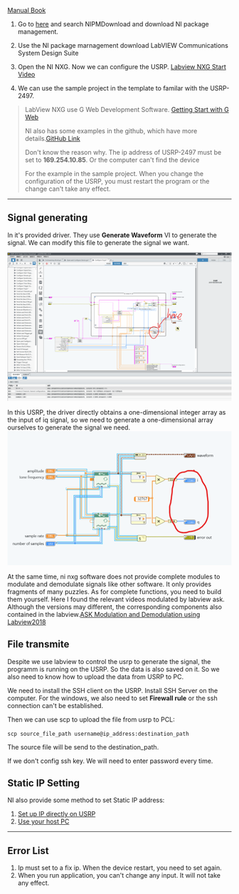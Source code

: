 [Manual Book](https://www.ni.com/docs/en-US/bundle/usrp-2974-getting-started/page/overview.html#)

1. Go to [here](ni.com/info) and search NIPMDownload and download NI package management.
  
2. Use the NI package marnagement download LabVIEW Communications System Design Suite
  
3. Open the NI NXG. Now we can configure the USRP. [Labview NXG Start Video](https://www.youtube.com/watch?v=9lY_wgf4w40)

4. We can use the sample project in the template to familar with the USRP-2497.

> LabView NXG use G Web Development Software. [Getting Start with G Web](https://www.ni.com/docs/zh-CN/bundle/getting-started-with-labview-nxg/page/gslv.html)
>
> NI also has some examples in the github, which have more details.[GitHub Link](https://github.com/ni/webvi-examples)
>
> Don't know the reason why. The ip address of USRP-2497 must be set to **169.254.10.85**. Or the computer can't find the device
>
>For the example in the sample project. When you change the configuration of the USRP, you must restart the program or the change can't take any effect.

---

## Signal generating
In it's provided driver. They use **Generate Waveform** VI to generate the signal. We can modify this file to generate the signal we want.
 
 ![图片alt](./image/LabView/Conifgure_TX-Generate_Waveform.png "图片title")

In this USRP, the driver directly obtains a one-dimensional integer array as the input of iq signal, so we need to generate a one-dimensional array ourselves to generate the signal we need.
 ![图片alt](./image/LabView/IQ%20input.png "图片title")

At the same time, ni nxg software does not provide complete modules to modulate and demodulate signals like other software. It only provides fragments of many puzzles. As for complete functions, you need to build them yourself. Here I found the relevant videos modulated by labview ask. Although the versions may different, the corresponding components also contained in the labview.[ASK Modulation and Demodulation using Labview2018](https://www.youtube.com/watch?v=S5m7Y4H8jtA)

## File transmite
Despite we use labview to control the usrp to generate the signal, the programm is running on the USRP. So the data is also saved on it. So we also need to know how to upload the data from USRP to PC.

We need to install the SSH client on the USRP. Install SSH Server on the computer. For the windows, we also need to set **Firewall rule** or the ssh connection can't be established.

Then we can use scp to upload the file from usrp to PCL:

`scp source_file_path username@ip_address:destination_path`

The source file will be send to the destination_path.

If we don't config ssh key. We will need to enter password every time.

## Static IP Setting

NI also provide some method to set Static IP address:
1. [Set up IP directly on USRP](https://knowledge.ni.com/KnowledgeArticleDetails?id=kA00Z000000g1PVSAY&l=en-VI)
2. [Use your host PC](https://knowledge.ni.com/KnowledgeArticleDetails?id=kA00Z000000g0KFSAY&l=en-VI)

---


## Error List
1. Ip must set to a fix ip. When the device restart, you need to set again.
2. When you run application, you can't change any input. It will not take any effect.

